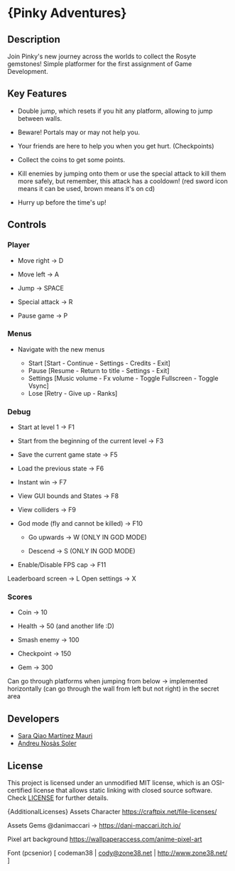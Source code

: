 # {Pinky Adventures}

## Description

Join Pinky's new journey across the worlds to collect the Rosyte gemstones!
Simple platformer for the first assignment of Game Development.


## Key Features

* Double jump, which resets if you hit any platform, allowing to jump between walls.

* Beware! Portals may or may not help you.

* Your friends are here to help you when you get hurt. (Checkpoints)

* Collect the coins to get some points.

* Kill enemies by jumping onto them or use the special attack to kill them more safely, but remember, 
  this attack has a cooldown! (red sword icon means it can be used, brown means it's on cd)

* Hurry up before the time's up! 

## Controls

### Player

* Move right -> D

* Move left -> A

* Jump -> SPACE

* Special attack -> R

* Pause game -> P 

### Menus

* Navigate with the new menus
	
	- Start [Start - Continue - Settings - Credits - Exit]
	- Pause [Resume - Return to title - Settings - Exit]
	- Settings [Music volume - Fx volume - Toggle Fullscreen - Toggle Vsync]
	- Lose [Retry - Give up - Ranks]

### Debug

* Start at level 1 -> F1

* Start from the beginning of the current level -> F3

* Save the current game state -> F5

* Load the previous state -> F6

* Instant win -> F7

* View GUI bounds and States -> F8

* View colliders -> F9

* God mode (fly and cannot be killed) -> F10

	* Go upwards -> W (ONLY IN GOD MODE)

	* Descend -> S (ONLY IN GOD MODE)

* Enable/Disable FPS cap -> F11

Leaderboard screen -> L
Open settings -> X


### Scores

* Coin -> 10

* Health -> 50 (and another life :D)

* Smash enemy -> 100

* Checkpoint -> 150

* Gem -> 300


Can go through platforms when jumping from below -> implemented horizontally (can go through the wall from left but not right) in the secret area

## Developers

* [Sara Qiao Martínez Mauri](https://github.com/lSara-MM)
* [Andreu Nosàs Soler](https://github.com/AndyCubico)
 

## License

This project is licensed under an unmodified MIT license, which is an OSI-certified license that allows static linking with closed source software. Check [LICENSE](LICENSE) for further details.

{AdditionalLicenses}
Assets Character
https://craftpix.net/file-licenses/

Assets Gems
@danimaccari -> https://dani-maccari.itch.io/

Pixel art background
https://wallpaperaccess.com/anime-pixel-art

Font (pcsenior)
[ codeman38 | cody@zone38.net | http://www.zone38.net/ ]